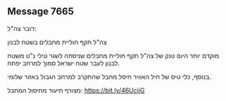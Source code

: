 ## Message 7665

דובר צה"ל:

צה"ל תקף חוליית מחבלים בשטח לבנון

מוקדם יותר היום טנק של צה"ל תקף חוליית מחבלים שניסתה לשגר טילי נ"ט משטח לבנון לעבר שטח ישראל סמוך למרחב יפתח.

בנוסף, כלי טיס של חיל האוויר חיסל מחבל שהתקרב למרחב הגבול באזור שלומי.

מצורף תיעוד מחיסול המחבל: https://bit.ly/46UcijG


